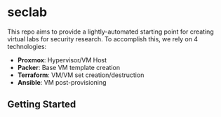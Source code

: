 # seclab

This repo aims to provide a lightly-automated starting point for creating virtual labs for security research. To accomplish this, we rely on 4 technologies:

* **Proxmox**: Hypervisor/VM Host
* **Packer**: Base VM template creation
* **Terraform**: VM/VM set creation/destruction
* **Ansible**: VM post-provisioning

## Getting Started

